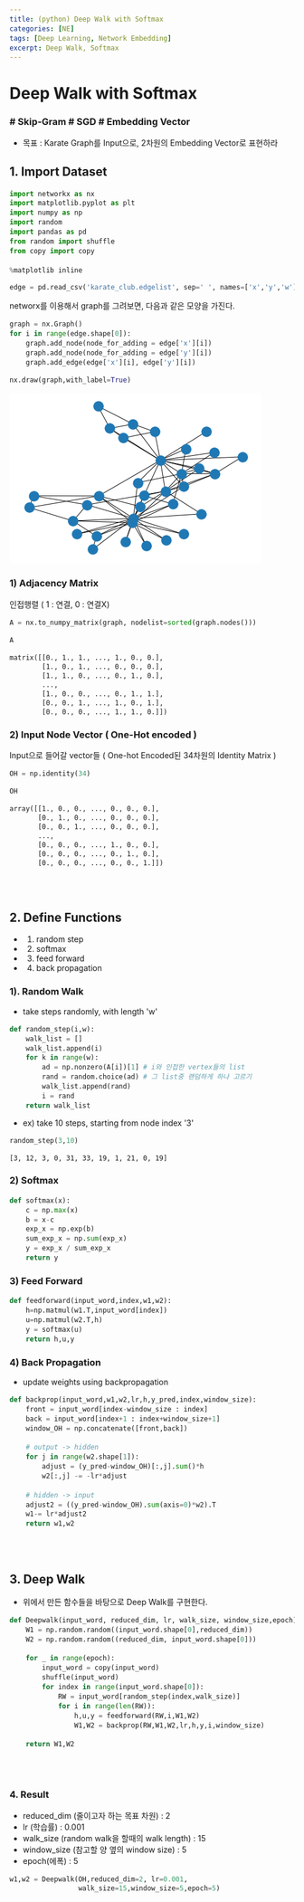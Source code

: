 ```yaml
---
title: (python) Deep Walk with Softmax
categories: [NE]
tags: [Deep Learning, Network Embedding]
excerpt: Deep Walk, Softmax
---
```


# Deep Walk with Softmax

### # Skip-Gram # SGD  # Embedding Vector

- 목표 : Karate Graph를 Input으로, 2차원의 Embedding Vector로 표현하라



## 1. Import Dataset 


```python
import networkx as nx
import matplotlib.pyplot as plt
import numpy as np
import random
import pandas as pd
from random import shuffle
from copy import copy

%matplotlib inline
```


```python
edge = pd.read_csv('karate_club.edgelist', sep=' ', names=['x','y','w'])
```

networx를 이용해서 graph를 그려보면, 다음과 같은 모양을 가진다.


```python
graph = nx.Graph()
for i in range(edge.shape[0]):
    graph.add_node(node_for_adding = edge['x'][i])
    graph.add_node(node_for_adding = edge['y'][i])
    graph.add_edge(edge['x'][i], edge['y'][i])
```


```python
nx.draw(graph,with_label=True)
```

![png](/assets/img/ne/dws.png)



### 1) Adjacency Matrix

인접행렬 ( 1 : 연결, 0 : 연결X)


```python
A = nx.to_numpy_matrix(graph, nodelist=sorted(graph.nodes()))
```


```python
A
```


    matrix([[0., 1., 1., ..., 1., 0., 0.],
            [1., 0., 1., ..., 0., 0., 0.],
            [1., 1., 0., ..., 0., 1., 0.],
            ...,
            [1., 0., 0., ..., 0., 1., 1.],
            [0., 0., 1., ..., 1., 0., 1.],
            [0., 0., 0., ..., 1., 1., 0.]])



### 2) Input Node Vector ( One-Hot encoded )

Input으로 들어갈 vector들 ( One-hot Encoded된 34차원의 Identity Matrix )


```python
OH = np.identity(34)
```


```python
OH
```


    array([[1., 0., 0., ..., 0., 0., 0.],
           [0., 1., 0., ..., 0., 0., 0.],
           [0., 0., 1., ..., 0., 0., 0.],
           ...,
           [0., 0., 0., ..., 1., 0., 0.],
           [0., 0., 0., ..., 0., 1., 0.],
           [0., 0., 0., ..., 0., 0., 1.]])

<br>

<br>

## 2. Define Functions
- 1) random step 
- 2) softmax
- 3) feed forward
- 4) back propagation



### 1). Random Walk

- take steps randomly, with length 'w'


```python
def random_step(i,w):
    walk_list = []
    walk_list.append(i)
    for k in range(w):
        ad = np.nonzero(A[i])[1] # i와 인접한 vertex들의 list
        rand = random.choice(ad) # 그 list중 랜덤하게 하나 고르기
        walk_list.append(rand)
        i = rand
    return walk_list
```

- ex) take 10 steps, starting from node index '3'


```python
random_step(3,10)
```


    [3, 12, 3, 0, 31, 33, 19, 1, 21, 0, 19]



### 2) Softmax


```python
def softmax(x):
    c = np.max(x)
    b = x-c
    exp_x = np.exp(b)
    sum_exp_x = np.sum(exp_x)
    y = exp_x / sum_exp_x
    return y
```



### 3) Feed Forward


```python
def feedforward(input_word,index,w1,w2):
    h=np.matmul(w1.T,input_word[index])
    u=np.matmul(w2.T,h)
    y = softmax(u)
    return h,u,y     
```



### 4) Back Propagation

- update weights using backpropagation


```python
def backprop(input_word,w1,w2,lr,h,y_pred,index,window_size):
    front = input_word[index-window_size : index]
    back = input_word[index+1 : index+window_size+1]
    window_OH = np.concatenate([front,back])
    
    # output -> hidden
    for j in range(w2.shape[1]):
        adjust = (y_pred-window_OH)[:,j].sum()*h
        w2[:,j] -= -lr*adjust
        
    # hidden -> input
    adjust2 = ((y_pred-window_OH).sum(axis=0)*w2).T
    w1-= lr*adjust2
    return w1,w2    
```

<br>

<br>

## 3. Deep Walk

- 위에서 만든 함수들을 바탕으로 Deep Walk를 구현한다.


```python
def Deepwalk(input_word, reduced_dim, lr, walk_size, window_size,epoch):
    W1 = np.random.random((input_word.shape[0],reduced_dim))
    W2 = np.random.random((reduced_dim, input_word.shape[0]))
    
    for _ in range(epoch):
        input_word = copy(input_word)
        shuffle(input_word)
        for index in range(input_word.shape[0]):
            RW = input_word[random_step(index,walk_size)]
            for i in range(len(RW)):
                h,u,y = feedforward(RW,i,W1,W2)
                W1,W2 = backprop(RW,W1,W2,lr,h,y,i,window_size)
                
    return W1,W2
```

<br>

<br>

### 4. Result

- reduced_dim (줄이고자 하는 목표 차원) : 2
- lr (학습률) : 0.001
- walk_size (random walk을 할때의 walk length) : 15
- window_size (참고할 양 옆의 window size) : 5
- epoch(에폭) : 5


```python
w1,w2 = Deepwalk(OH,reduced_dim=2, lr=0.001,
                 walk_size=15,window_size=5,epoch=5)
```


